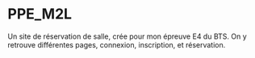 # PPE_M2L
Un site de réservation de salle, crée pour mon épreuve E4 du BTS. On y retrouve différentes pages, connexion, inscription, et réservation.
